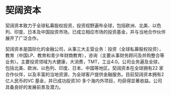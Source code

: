 # 契阔资本

契阔资本致力于全球私募股权投资，投资视野遍布全球，包括欧洲、北美、以色列、印度、日本及中国投资市场，已成立相应市场的投资基金，并与当地合作伙伴展开了广泛合作。

契阔资本是国际化的金融公司，从事三大主营业务：投资（全球私募股权投资），教育（中国LP、教育和青少年财商教育），咨询（主要从事财务顾问及并购整合等业务）。主要投资领域为大健康，大消费，TMT，工业4.0。公司业务遍及全球，包括北美、欧洲、以色列、印度、日本、中国等地区。契阔资本在全球拥有22 家合作伙伴，以及丰富的当地资源，为全球客户提供金融服务。目前契阔资本拥有2 亿人民币的VC 基金，并已成功投资30 多个海内外项目，均获得显著收益。公司具备良好的发展前景及潜力。

